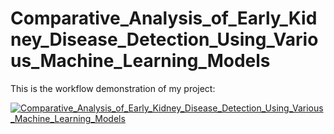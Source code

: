 # Comparative_Analysis_of_Early_Kidney_Disease_Detection_Using_Various_Machine_Learning_Models
This is the workflow demonstration of my project:

[![Comparative_Analysis_of_Early_Kidney_Disease_Detection_Using_Various_Machine_Learning_Models](https://img.youtube.com/vi/6ncQwhzhUV8/0.jpg)](https://youtu.be/6ncQwhzhUV8)
